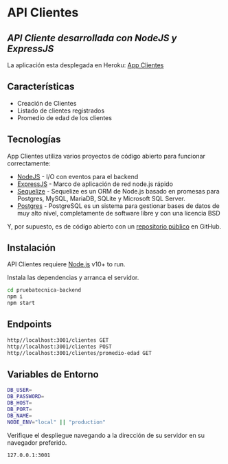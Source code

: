 # API Clientes

## _API Cliente desarrollada con NodeJS y ExpressJS_

La aplicación esta desplegada en Heroku: [App Clientes](https://pruebatecnica-backend.herokuapp.com/)

## Características

- Creación de Clientes
- Listado de clientes registrados
- Promedio de edad de los clientes

## Tecnologías

App Clientes utiliza varios proyectos de código abierto para funcionar correctamente:

- [NodeJS](https://nodejs.org/) - I/O con eventos para el backend
- [ExpressJS](https://expressjs.com/) - Marco de aplicación de red node.js rápido
- [Sequelize](https://sequelize.org/) - Sequelize es un ORM de Node.js basado en promesas para Postgres, MySQL, MariaDB, SQLite y Microsoft SQL Server.
- [Postgres](https://www.postgresql.org/) - PostgreSQL es un sistema para gestionar bases de datos de muy alto nivel, completamente de software libre y con una licencia BSD

Y, por supuesto, es de código abierto con un [repositorio público](https://github.com/lfam200/pruebatecnica-backend) en GitHub.

## Instalación

API Clientes requiere [Node.js](https://nodejs.org/) v10+ to run.

Instala las dependencias y arranca el servidor.

```sh
cd pruebatecnica-backend
npm i
npm start
```

## Endpoints

```sh
http//localhost:3001/clientes GET
http//localhost:3001/clientes POST
http//localhost:3001/clientes/promedio-edad GET
```

## Variables de Entorno

```sh
DB_USER=
DB_PASSWORD=
DB_HOST=
DB_PORT=
DB_NAME=
NODE_ENV="local" || "production"
```

Verifique el despliegue navegando a la dirección de su servidor en su navegador preferido.

```sh
127.0.0.1:3001
```
